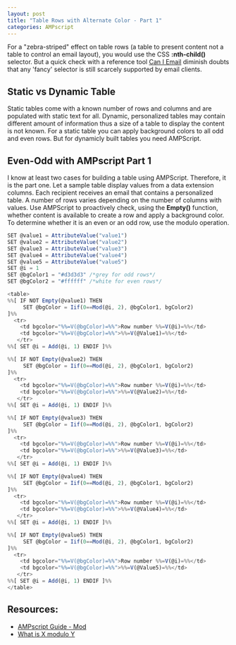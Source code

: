 ```yaml
---
layout: post
title: "Table Rows with Alternate Color - Part 1"
categories: AMPscript
---
```


For a "zebra-striped" effect on table rows (a table to present content not a table to control an email layout), you would use the CSS **:nth-child()** selector. But a quick check with a reference tool [Can I Email](https://www.caniemail.com/features/css-pseudo-class-nth-child/) diminish doubts that any 'fancy' selector is still scarcely supported by email clients.


## Static vs Dynamic Table
Static tables come with a known number of rows and columns and are populated with static text for all. Dynamic, personalized tables may contain different amount of information thus a size of a table to display the content is not known. 
For a static table you can apply background colors to all odd and even rows. But for dynamicly built tables you need AMPScript.

## Even-Odd with AMPscript Part 1
I know at least two cases for building a table using AMPScript. Therefore, it is the part one. Let a sample table display values from a data extension columns. Each recipient receives an email that contains a personalized table. A number of rows varies depending on the number of columns with values. Use AMPScript to proactively check, using the **Empty()** function, whether content is available to create a row and apply a background color. To determine whether it is an even or an odd row, use the modulo operation. 

```javascript
SET @value1 = AttributeValue("value1")
SET @value2 = AttributeValue("value2")
SET @value3 = AttributeValue("value3")
SET @value4 = AttributeValue("value4")
SET @value5 = AttributeValue("value5")
SET @i = 1
SET @bgColor1 = "#d3d3d3" /*grey for odd rows*/
SET @bgColor2 = "#ffffff" /*white for even rows*/

<table>
%%[ IF NOT Empty(@value1) THEN
     SET @bgColor = Iif(0==Mod(@i, 2), @bgColor1, bgColor2)
]%%
  <tr>
    <td bgcolor="%%=V(@bgColor)=%%">Row number %%=V(@i)=%%</td>
    <td bgcolor="%%=V(@bgColor)=%%">%%=V(@Value1)=%%</td>
   </tr>
%%[ SET @i = Add(@i, 1) ENDIF ]%%

%%[ IF NOT Empty(@value2) THEN
     SET @bgColor = Iif(0==Mod(@i, 2), @bgColor1, bgColor2)
]%%
  <tr>
    <td bgcolor="%%=V(@bgColor)=%%">Row number %%=V(@i)=%%</td>
    <td bgcolor="%%=V(@bgColor)=%%">%%=V(@Value2)=%%</td>
   </tr>
%%[ SET @i = Add(@i, 1) ENDIF ]%%

%%[ IF NOT Empty(@value3) THEN
     SET @bgColor = Iif(0==Mod(@i, 2), @bgColor1, bgColor2)
]%%
  <tr>
    <td bgcolor="%%=V(@bgColor)=%%">Row number %%=V(@i)=%%</td>
    <td bgcolor="%%=V(@bgColor)=%%">%%=V(@Value3)=%%</td>
   </tr>
%%[ SET @i = Add(@i, 1) ENDIF ]%%

%%[ IF NOT Empty(@value4) THEN
     SET @bgColor = Iif(0==Mod(@i, 2), @bgColor1, bgColor2)
]%%
  <tr>
    <td bgcolor="%%=V(@bgColor)=%%">Row number %%=V(@i)=%%</td>
    <td bgcolor="%%=V(@bgColor)=%%">%%=V(@Value4)=%%</td>
   </tr>
%%[ SET @i = Add(@i, 1) ENDIF ]%%

%%[ IF NOT Empty(@value5) THEN
     SET @bgColor = Iif(0==Mod(@i, 2), @bgColor1, bgColor2)
]%%
  <tr>
    <td bgcolor="%%=V(@bgColor)=%%">Row number %%=V(@i)=%%</td>
    <td bgcolor="%%=V(@bgColor)=%%">%%=V(@Value5)=%%</td>
   </tr>
%%[ SET @i = Add(@i, 1) ENDIF ]%%
</table>
```

## Resources:

*   [AMPscript Guide - Mod](https://ampscript.guide/mod/)
*   [What is X modulo Y](https://divisible.info/Modulo/What-is-1-mod-2.html)
